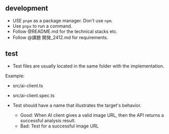 ## development

- USE `pnpm` as a package manager. Don't use `npm`.
- Use `pnpx` to run a command.
- Follow @README.md for the technical stacks etc.
- Follow @課題 開発_2412.md for requirements.

## test

- Test files are usually located in the same folder with the implementation.

Example:
- src/ai-client.ts
- src/ai-client.spec.ts

- Test should have a name that illustrates the target's behavior.
  - Good: When AI client gives a valid image URL, then the API returns a successful analysis result.
  - Bad: Test for a successful image URL


